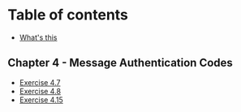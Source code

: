 # Table of contents

* [What's this](README.md)

## Chapter 4 - Message Authentication Codes

* [Exercise 4.7](chapter-4-message-authentication-codes/4.7.md)
* [Exercise 4.8](chapter-4-message-authentication-codes/exercise-4.8.md)
* [Exercise 4.15](chapter-4-message-authentication-codes/exercise-4.15.md)

